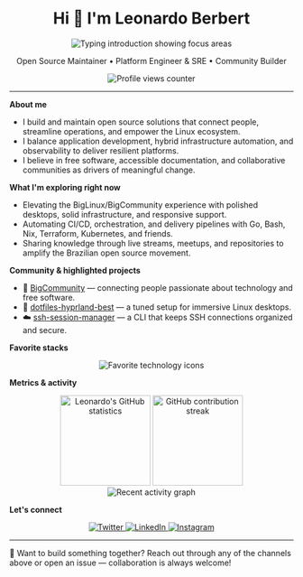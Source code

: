 <div align="center">
  <h1>Hi 👋 I'm Leonardo Berbert</h1>
  <img src="https://readme-typing-svg.demolab.com?font=Fira+Code&amp;weight=500&amp;pause=1000&amp;center=true&amp;vCenter=true&amp;width=600&amp;lines=Open+Source+Maintainer&amp;lines=Platform+Engineer+%26+SRE&amp;lines=Crafting+experiences+for+the+BigLinux" alt="Typing introduction showing focus areas" />
  <p>Open Source Maintainer • Platform Engineer &amp; SRE • Community Builder</p>
  <img src="https://komarev.com/ghpvc/?username=leoberbert&amp;label=Profile%20views&amp;color=0e75b6&amp;style=flat" alt="Profile views counter" />
</div>

---

**About me**
- I build and maintain open source solutions that connect people, streamline operations, and empower the Linux ecosystem.
- I balance application development, hybrid infrastructure automation, and observability to deliver resilient platforms.
- I believe in free software, accessible documentation, and collaborative communities as drivers of meaningful change.

**What I'm exploring right now**
- Elevating the BigLinux/BigCommunity experience with polished desktops, solid infrastructure, and responsive support.
- Automating CI/CD, orchestration, and delivery pipelines with Go, Bash, Nix, Terraform, Kubernetes, and friends.
- Sharing knowledge through live streams, meetups, and repositories to amplify the Brazilian open source movement.

**Community & highlighted projects**
- 🚀 [BigCommunity](https://communitybig.org/) — connecting people passionate about technology and free software.
- 🐧 [dotfiles-hyprland-best](https://github.com/leoberbert/dotfiles-hyprland-best) — a tuned setup for immersive Linux desktops.
- ☁️ [ssh-session-manager](https://github.com/leoberbert/ssh-session-manager) — a CLI that keeps SSH connections organized and secure.

**Favorite stacks**
<div align="center">
  <img src="https://skillicons.dev/icons?i=linux,arch,bash,go,python,typescript,nix,docker,kubernetes,terraform,ansible,git,github,gitlab,aws,gcp,azure,prometheus,grafana,postgres,sqlite,neovim&amp;perline=8" alt="Favorite technology icons" />
</div>

**Metrics & activity**
<div align="center">
  <img height="160" src="https://github-readme-stats.vercel.app/api?username=leoberbert&amp;show_icons=true&amp;theme=radical&amp;hide_border=true&amp;bg_color=0d1117" alt="Leonardo's GitHub statistics" />
  <img height="160" src="https://streak-stats.demolab.com?user=leoberbert&amp;theme=radical&amp;hide_border=true&amp;background=0d1117" alt="GitHub contribution streak" />
</div>
<div align="center">
  <img src="https://github-readme-activity-graph.vercel.app/graph?username=leoberbert&amp;theme=react-dark&amp;hide_border=true&amp;area=true" alt="Recent activity graph" />
</div>

**Let's connect**
<div align="center">
  <a href="https://twitter.com/leoberbert" target="_blank" rel="noreferrer">
    <img src="https://img.shields.io/badge/Twitter-1DA1F2?style=for-the-badge&amp;logo=twitter&amp;logoColor=white" alt="Twitter" />
  </a>
  <a href="https://www.linkedin.com/in/leoberbert" target="_blank" rel="noreferrer">
    <img src="https://img.shields.io/badge/LinkedIn-0A66C2?style=for-the-badge&amp;logo=linkedin&amp;logoColor=white" alt="LinkedIn" />
  </a>
  <a href="https://instagram.com/leoberbert" target="_blank" rel="noreferrer">
    <img src="https://img.shields.io/badge/Instagram-E4405F?style=for-the-badge&amp;logo=instagram&amp;logoColor=white" alt="Instagram" />
  </a>
</div>

---

💬 Want to build something together? Reach out through any of the channels above or open an issue — collaboration is always welcome!
